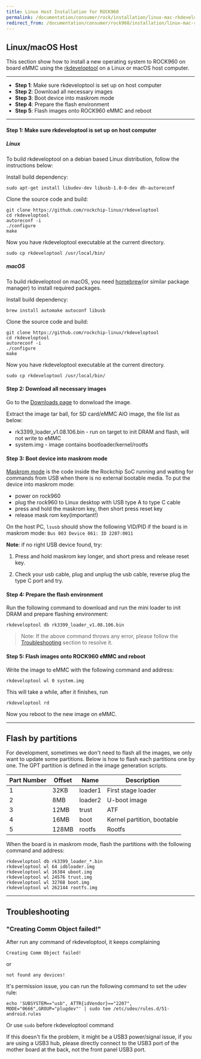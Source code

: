 ```yaml
---
title: Linux Host Installation for ROCK960
permalink: /documentation/consumer/rock/installation/linux-mac-rkdeveloptool.md.html
redirect_from: /documentation/consumer/rock960/installation/linux-mac-rkdeveloptool.md.html
---
```


## Linux/macOS Host

This section show how to install a new operating system to ROCK960 on board eMMC using the [rkdeveloptool](http://opensource.rock-chips.com/wiki_Rkdeveloptool) on a Linux or macOS host computer.

***

- **Step 1**: Make sure rkdeveloptool is set up on host computer
- **Step 2**: Download all necessary images
- **Step 3**: Boot device into maskrom mode
- **Step 4**: Prepare the flash environment
- **Step 5**: Flash images onto ROCK960 eMMC and reboot

***

#### **Step 1**: Make sure rkdeveloptool is set up on host computer

##### Linux

To build rkdeveloptool on a debian based Linux distribution, follow the instructions below:

Install build dependency:

    sudo apt-get install libudev-dev libusb-1.0-0-dev dh-autoreconf

Clone the source code and build:

    git clone https://github.com/rockchip-linux/rkdeveloptool
    cd rkdeveloptool
    autoreconf -i
    ./configure
    make

Now you have rkdeveloptool executable at the current directory.

    sudo cp rkdeveloptool /usr/local/bin/

##### macOS

To build rkdeveloptool on macOS, you need [homebrew](https://brew.sh/)(or similar package manager) to install required packages.

Install build dependency:

    brew install automake autoconf libusb

Clone the source code and build:

    git clone https://github.com/rockchip-linux/rkdeveloptool
    cd rkdeveloptool
    autoreconf -i
    ./configure
    make

Now you have rkdeveloptool executable at the current directory.

    sudo cp rkdeveloptool /usr/local/bin/

#### **Step 2**: Download all necessary images

Go to the [Downloads page](../downloads) to donwload the image.

Extract the image tar ball, for SD card/eMMC AIO image, the file list as below:

- rk3399_loader_v1.08.106.bin - run on target to init DRAM and flash, will not write to eMMC
- system.img - image contains bootloader/kernel/rootfs

#### **Step 3**: Boot device into maskrom mode

[Maskrom mode](http://opensource.rock-chips.com/wiki_Rockusb#Maskrom_mode) is the code inside the Rockchip SoC running and waiting for commands from USB when there is no external bootable media. To put the device into maskrom mode:

- power on rock960
- plug the rock960 to Linux desktop with USB type A to type C cable
- press and hold the maskrom key, then short press reset key
- release mask rom key(important!)

On the host PC, `lsusb` should show the following VID/PID if the board is in maskrom mode: `Bus 003 Device 061: ID 2207:0011`

**Note**: if no right USB device found, try:

1. Press and hold maskrom key longer, and short press and release reset key.

2. Check your usb cable, plug and unplug the usb cable, reverse plug the type C port and try.

#### **Step 4**: Prepare the flash environment

Run the following command to download and run the mini loader to init DRAM and prepare flashing environment:

    rkdeveloptool db rk3399_loader_v1.08.106.bin

> Note: If the above command throws any error, please follow the
> [Troubleshooting](#Troubleshooting) section to resolve it.

#### **Step 5**: Flash images onto ROCK960 eMMC and reboot

Write the image to eMMC with the following command and address:

	rkdeveloptool wl 0 system.img

This will take a while, after it finishes, run

    rkdeveloptool rd

Now you reboot to the new image on eMMC.

-------------------------------------------------
## Flash by partitions

For development, sometimes we don't need to flash all the images, we only want to update some partitions. Below is how to flash each partitions one by one. The GPT partition is defined in the image generation scripts.

| Part Number | Offset | Name    | Description                |
| ----------- | ------ | ------- | -------------------------- |
| 1           | 32KB   | loader1 | First stage loader         |
| 2           | 8MB    | loader2 | U-boot image               |
| 3           | 12MB   | trust   | ATF                        |
| 4           | 16MB   | boot    | Kernel partition, bootable |
| 5           | 128MB  | rootfs  | Rootfs                     |

When the board is in maskrom mode, flash the partitions with the following command and address:

	rkdeveloptool db rk3399_loader_*.bin
	rkdeveloptool wl 64 idbloader.img
	rkdeveloptool wl 16384 uboot.img
	rkdeveloptool wl 24576 trust.img
	rkdeveloptool wl 32768 boot.img
	rkdeveloptool wl 262144 rootfs.img

-------------------------------------------------

## Troubleshooting

### "Creating Comm Object failed!"

After run any command of rkdeveloptool, it keeps complaining

```
Creating Comm Object failed!
```
or
```
not found any devices!
```

It's permission issue, you can run the following command to set the udev rule:

    echo 'SUBSYSTEM=="usb", ATTR{idVendor}=="2207", MODE="0666",GROUP="plugdev"' | sudo tee /etc/udev/rules.d/51-android.rules

Or use `sudo` before rkdeveloptool command

If this doesn't fix the problem, it might be a USB3 power/signal issue, if you are using a USB3 hub, please directly connect to the USB3 port of the mother board at the back, not the front panel USB3 port.
